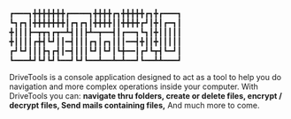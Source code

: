 # 
┏━━━┓╋╋╋╋╋╋╋┏━━━━┓╋╋╋╋┏┓╋╋╋╋╋┏┓╋┏━━━┓
┗┓┏┓┃╋╋╋╋╋╋╋┃┏┓┏┓┃╋╋╋╋┃┃╋╋╋╋┏┛┃╋┃┏━┓┃
╋┃┃┃┣━┳┳┓┏┳━┻┫┃┃┣┻━┳━━┫┃┏━━┓┗┓┃╋┃┃┃┃┃
╋┃┃┃┃┏╋┫┗┛┃┃━┫┃┃┃┏┓┃┏┓┃┃┃━━┫╋┃┃╋┃┃┃┃┃
┏┛┗┛┃┃┃┣┓┏┫┃━┫┃┃┃┗┛┃┗┛┃┗╋━━┃┏┛┗┳┫┗━┛┃
┗━━━┻┛┗┛┗┛┗━━┛┗┛┗━━┻━━┻━┻━━┛┗━━┻┻━━━┛

DriveTools is a console application designed to act as a tool to help
you do navigation and more complex operations inside your computer.
With DriveTools you can: 
**navigate thru folders, 
create or delete files,
encrypt / decrypt files,
Send mails containing files,**
And much more to come.
